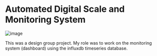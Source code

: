 # Automated Digital Scale and Monitoring System
![image](https://github.com/matekoa/Automated-Digital-Scale-and-Monitoring-System/assets/16513734/942452b7-8273-4404-a627-8b8d8d37caa9)


This was a design group project. My role was to work on the monitoring system (dashboard) using the influxdb timeseries database.
